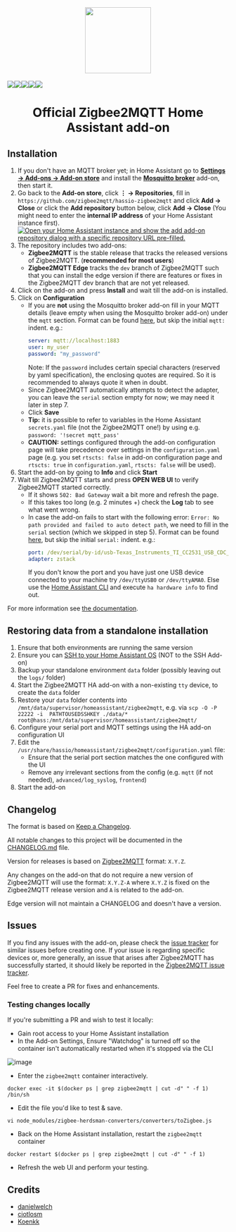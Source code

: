 <div align="center">
    <a href="https://github.com/zigbee2mqtt/hassio-zigbee2mqtt">
        <img width="150" height="150" src="zigbee2mqtt/logo.png">
    </a>
    <br>
    <br>
    <div style="display: flex;">
        <a href="https://github.com/zigbee2mqtt/hassio-zigbee2mqtt/actions?query=workflow%3ACI">
            <img src="https://github.com/zigbee2mqtt/hassio-zigbee2mqtt/workflows/CI/badge.svg">
        </a>
        <a href="https://github.com/zigbee2mqtt/hassio-zigbee2mqtt/releases">
            <img src="https://img.shields.io/github/release/zigbee2mqtt/hassio-zigbee2mqtt.svg">
        </a>
        <a href="https://github.com/zigbee2mqtt/hassio-zigbee2mqtt/stargazers">
            <img src="https://img.shields.io/github/stars/zigbee2mqtt/hassio-zigbee2mqtt.svg">
        </a>
        <a href="https://discord.gg/dadfWYE">
            <img src="https://img.shields.io/discord/556563650429583360.svg">
        </a>
        <a href="http://zigbee2mqtt.discourse.group/">
            <img src="https://img.shields.io/discourse/https/zigbee2mqtt.discourse.group/status.svg">
        </a>
    </div>
    <h1>Official Zigbee2MQTT Home Assistant add-on</h1>
</div>

## Installation

1. If you don't have an MQTT broker yet; in Home Assistant go to **[Settings → Add-ons → Add-on store](https://my.home-assistant.io/redirect/supervisor_store/)** and install the **[Mosquitto broker](https://my.home-assistant.io/redirect/supervisor_addon/?addon=core_mosquitto)** add-on, then start it.
1. Go back to the **Add-on store**, click **⋮ → Repositories**, fill in</br> `https://github.com/zigbee2mqtt/hassio-zigbee2mqtt` and click **Add → Close** or click the **Add repository** button below, click **Add → Close** (You might need to enter the **internal IP address** of your Home Assistant instance first).  
   [![Open your Home Assistant instance and show the add add-on repository dialog with a specific repository URL pre-filled.](https://my.home-assistant.io/badges/supervisor_add_addon_repository.svg)](https://my.home-assistant.io/redirect/supervisor_add_addon_repository/?repository_url=https%3A%2F%2Fgithub.com%2Fzigbee2mqtt%2Fhassio-zigbee2mqtt)
1. The repository includes two add-ons:
   - **Zigbee2MQTT** is the stable release that tracks the released versions of Zigbee2MQTT. (**recommended for most users**)
   - **Zigbee2MQTT Edge** tracks the `dev` branch of Zigbee2MQTT such that you can install the edge version if there are features or fixes in the Zigbee2MQTT dev branch that are not yet released.
1. Click on the add-on and press **Install** and wait till the add-on is installed.
1. Click on **Configuration**
   - If you are **not** using the Mosquitto broker add-on fill in your MQTT details (leave empty when using the Mosquitto broker add-on) under the `mqtt` section. Format can be found [here](https://www.zigbee2mqtt.io/guide/configuration/mqtt.html#server-connection), but skip the initial `mqtt:` indent. e.g.: <br>
     ```yaml
     server: mqtt://localhost:1883
     user: my_user
     password: "my_password"
     ```
     Note: If the `password` includes certain special characters (reserved by yaml specification), the enclosing quotes are required. So it is recommended to always quote it when in doubt.
   - Since Zigbee2MQTT automatically attempts to detect the adapter, you can leave the `serial` section empty for now; we may need it later in step 7.
   - Click **Save**
   - **Tip:** it is possible to refer to variables in the Home Assistant `secrets.yaml` file (not the Zigbee2MQTT one!) by using e.g. `password: '!secret mqtt_pass'`
   - **CAUTION:** settings configured through the add-on configuration page will take precedence over settings in the `configuration.yaml` page (e.g. you set `rtscts: false` in add-on configuration page and `rtscts: true` in `configuration.yaml`, `rtscts: false` will be used).
1. Start the add-on by going to **Info** and click **Start**
1. Wait till Zigbee2MQTT starts and press **OPEN WEB UI** to verify Zigbee2MQTT started correctly.
   - If it shows `502: Bad Gateway` wait a bit more and refresh the page.
   - If this takes too long (e.g. 2 minutes +) check the **Log** tab to see what went wrong.
   - In case the add-on fails to start with the following error: `Error: No path provided and failed to auto detect path`, we need to fill in the `serial` section (which we skipped in step 5). Format can be found [here](https://www.zigbee2mqtt.io/guide/configuration/adapter-settings.html#adapter-settings), but skip the initial `serial:` indent. e.g.: <br>
     ```yaml
     port: /dev/serial/by-id/usb-Texas_Instruments_TI_CC2531_USB_CDC___0X00124B0018ED3DDF-if00
     adapter: zstack
     ```
     If you don't know the port and you have just one USB device connected to your machine try `/dev/ttyUSB0` or `/dev/ttyAMA0`. Else use the [Home Assistant CLI](https://www.home-assistant.io/common-tasks/os#home-assistant-via-the-command-line) and execute `ha hardware info` to find out.

For more information see [the documentation](https://github.com/zigbee2mqtt/hassio-zigbee2mqtt/blob/master/zigbee2mqtt/DOCS.md).

## Restoring data from a standalone installation

1. Ensure that both environments are running the same version
1. Ensure you can [SSH to your Home Assistant OS](https://community.home-assistant.io/t/howto-how-to-access-the-home-assistant-os-host-itself-over-ssh/263352) (NOT to the SSH Add-on)
1. Backup your standalone environment `data` folder (possibly leaving out the `logs/` folder)
1. Start the Zigbee2MQTT HA add-on with a non-existing `tty` device, to create the `data` folder
1. Restore your `data` folder contents into `/mnt/data/supervisor/homeassistant/zigbee2mqtt`, e.g. via `scp -O -P 22222 -i  PATHTOUSEDSSHKEY ./data/* root@hass:/mnt/data/supervisor/homeassistant/zigbee2mqtt/`
1. Configure your serial port and MQTT settings using the HA add-on configuration UI
1. Edit the `/usr/share/hassio/homeassistant/zigbee2mqtt/configuration.yaml` file:
   - Ensure that the serial port section matches the one configured with the UI
   - Remove any irrelevant sections from the config (e.g. `mqtt` (if not needed), `advanced/log_syslog`, `frontend`)
1. Start the add-on

## Changelog

The format is based on [Keep a Changelog](http://keepachangelog.com/en/1.0.0/).

All notable changes to this project will be documented in the [CHANGELOG.md](zigbee2mqtt/CHANGELOG.md) file.

Version for releases is based on [Zigbee2MQTT](https://github.com/Koenkk/zigbee2mqtt) format: `X.Y.Z`.

Any changes on the add-on that do not require a new version of Zigbee2MQTT will use the format: `X.Y.Z-A` where `X.Y.Z` is fixed on the Zigbee2MQTT release version and `A` is related to the add-on.

Edge version will not maintain a CHANGELOG and doesn't have a version.

## Issues

If you find any issues with the add-on, please check the [issue tracker](https://github.com/zigbee2mqtt/hassio-zigbee2mqtt/issues) for similar issues before creating one. If your issue is regarding specific devices or, more generally, an issue that arises after Zigbee2MQTT has successfully started, it should likely be reported in the [Zigbee2MQTT issue tracker](https://github.com/Koenkk/zigbee2mqtt/issues).

Feel free to create a PR for fixes and enhancements.

### Testing changes locally

If you're submitting a PR and wish to test it locally:

- Gain root access to your Home Assistant installation
- In the Add-on Settings, Ensure "Watchdog" is turned off so the container isn't automatically restarted when it's stopped via the CLI

![image](https://user-images.githubusercontent.com/1923186/198087147-7ab2ba1e-1a68-41b8-9a84-76b25b329786.png)

- Enter the `zigbee2mqtt` container interactively.

```
docker exec -it $(docker ps | grep zigbee2mqtt | cut -d" " -f 1) /bin/sh
```

- Edit the file you'd like to test & save.

```
vi node_modules/zigbee-herdsman-converters/converters/toZigbee.js
```

- Back on the Home Assistant installation, restart the `zigbee2mqtt` container

```
docker restart $(docker ps | grep zigbee2mqtt | cut -d" " -f 1)
```

- Refresh the web UI and perform your testing.

## Credits

- [danielwelch](https://github.com/danielwelch)
- [ciotlosm](https://github.com/ciotlosm)
- [Koenkk](https://github.com/Koenkk)
